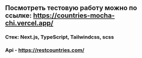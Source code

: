 ## Посмотреть тестовую работу можно по ссылке: https://countries-mocha-chi.vercel.app/

### Стек: Next.js, TypeScript, Tailwindcss, scss
### Api - https://restcountries.com/

